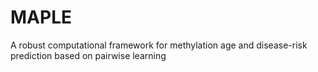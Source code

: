 # MAPLE
A robust computational framework for methylation age and disease-risk prediction based on pairwise learning
